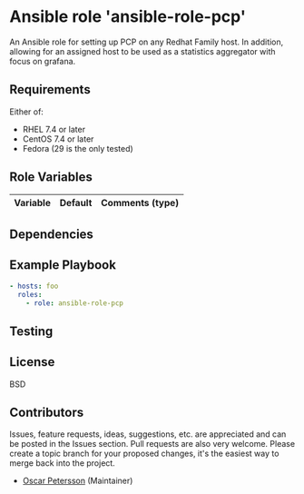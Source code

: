 # Ansible role 'ansible-role-pcp'

An Ansible role for setting up PCP on any Redhat Family host. In addition, allowing for an assigned host
to be used as a statistics aggregator with focus on grafana.

## Requirements
Either of:
- RHEL 7.4 or later
- CentOS 7.4 or later
- Fedora (29 is the only tested)

## Role Variables
| Variable		| Default		| Comments (type) |
| :---			| :---			| :---		  |

## Dependencies

## Example Playbook
```Yaml
- hosts: foo
  roles:
    - role: ansible-role-pcp
```

## Testing


## License

BSD

## Contributors

Issues, feature requests, ideas, suggestions, etc. are appreciated and can be posted in the Issues section. Pull requests are also very welcome. Please create a topic branch for your proposed changes, it's the easiest way to merge back into the project.

- [Oscar Petersson](https://github.com/oscpe262/) (Maintainer)
